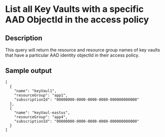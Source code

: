 # List all Key Vaults with a specific AAD ObjectId in the access policy

## Description
This query will return the resource and resource group names of key vaults that have a particular AAD identity objectId in their access policy.

## Sample output
```
[
  {
    "name": "keyVaul1",
    "resourceGroup": "app1",
    "subscriptionId": "00000000-0000-0000-0000-000000000000"
  },
  {
    "name": "keyVaul-eastus",
    "resourceGroup": "app4",
    "subscriptionId": "00000000-0000-0000-0000-000000000000"
  }
]
```